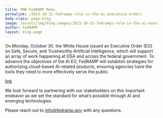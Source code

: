 ```yaml
---
title: OMB FedRAMP Memo
permalink: /2023-10-31-fedramps-role-in-the-ai-executive-order/
body-class: page-blog
image: /assets/img/blog-images/2023-10-31-fedramps-role-in-the-ai-executive-order.png
author: FedRAMP
layout: blog-page
---
```

On Monday, October 30, the White House issued an Executive Order (EO) on Safe, Secure, and Trustworthy Artificial Intelligence, which will support an array of work happening at GSA and across the federal government. To advance the objectives of the AI EO, FedRAMP will establish strategies for authorizing cloud-based AI-related products, ensuring agencies have the tools they need to more effectively serve the public.

<a href="xxxx" target="_blank" rel="noopener noreferrer">link</a> 

We look forward to partnering with our stakeholders on this important endeavor as we set the standard for what’s possible through AI and emerging technologies.

Please reach out to <a href="mailto:info@fedramp.gov">info@fedramp.gov</a> with any questions. 
